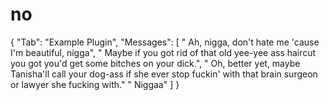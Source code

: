 # no
{     "Tab": "Example Plugin",     "Messages": [         " Ah, nigga, don't hate me 'cause I'm beautiful, nigga",         " Maybe if you got rid of that old yee-yee ass haircut you got you'd get some bitches on your dick.",         " Oh, better yet, maybe Tanisha'll call your dog-ass if she ever stop fuckin' with that brain surgeon or lawyer she fucking with." " Niggaa"     ] }
